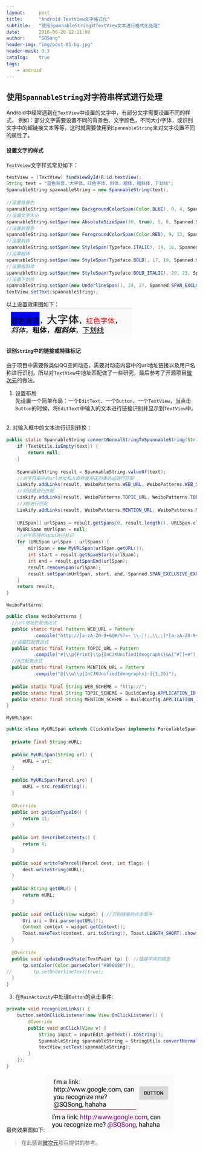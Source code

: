 ```yaml
---
layout:     post
title:      "Android TextView文字格式化"
subtitle:   "使用SpannableString对TextView文本进行格式化处理"
date:       2016-06-20 12:11:00
author:     "SQSong"
header-img: "img/post-01-bg.jpg"
header-mask: 0.3
catalog:    true
tags:
    - android
---
```


## 使用`SpannableString`对字符串样式进行处理
Android中经常遇到在`TextView`中设置的文字中，有部分文字需要设置不同的样式， 例如：部分文字需要设置不同的背景色、文字颜色，不同大小字体，或识别文字中的超链接文本等等，这时就需要使用到`SpannableString`来对文字设置不同的属性了。

#### 设置文字的样式
`TextVeiew`文字样式常见如下：

```java
textView = (TextView) findViewById(R.id.textView);
String text = "蓝色背景，大字体，红色字体，斜体，粗体，粗斜体，下划线";
SpannableString spannableString = new SpannableString(text);

//设置背景色
spannableString.setSpan(new BackgroundColorSpan(Color.BLUE), 0, 4, Spanned.SPAN_EXCLUSIVE_EXCLUSIVE);
//设置文字大小
spannableString.setSpan(new AbsoluteSizeSpan(30, true), 5, 8, Spanned.SPAN_EXCLUSIVE_EXCLUSIVE);
//设置前景色
spannableString.setSpan(new ForegroundColorSpan(Color.RED), 9, 13, Spanned.SPAN_EXCLUSIVE_EXCLUSIVE);
//设置斜体
spannableString.setSpan(new StyleSpan(Typeface.ITALIC), 14, 16, Spanned.SPAN_EXCLUSIVE_EXCLUSIVE);
//设置粗体
spannableString.setSpan(new StyleSpan(Typeface.BOLD), 17, 19, Spanned.SPAN_EXCLUSIVE_EXCLUSIVE);
//设置粗斜体
spannableString.setSpan(new StyleSpan(Typeface.BOLD_ITALIC), 20, 23, Spanned.SPAN_EXCLUSIVE_EXCLUSIVE);
//设置下划线
spannableString.setSpan(new UnderlineSpan(), 24, 27, Spanned.SPAN_EXCLUSIVE_EXCLUSIVE);
textView.setText(spannableString);
```
以上设置效果图如下：<br> ![](/img/post-img/post-01-01.png)

#### 识别`String`中的链接或特殊标记
由于项目中需要做类似QQ空间动态，需要对动态内容中的url地址链接以及用户名称进行识别，所以对`TextView`中地址匹配做了一些研究，最后参考了开源项目<a href="https://github.com/qii/weiciyuan">微次元</a>的做法。

1. 设置布局<br>先设置一个简单布局：一个`EditText`、一个`Button`、一个`TextView`，当点击`Button`的时候，将`EditText`中输入的文本进行链接识别并显示到`TextView`中。
<br>
2. 对输入框中的文本进行识别转换：

```java
public static SpannableString convertNormalStringToSpannableString(String text) {
    if (TextUtils.isEmpty(text)) {
        return null;
    }

    SpannableString result = SpannableString.valueOf(text);
    //对字符串中的url地址和人命称使用正则表达式进行匹配
    Linkify.addLinks(result, WeiboPatterns.WEB_URL, WeiboPatterns.WEB_SCHEME);
    //对话题进行匹配
    Linkify.addLinks(result, WeiboPatterns.TOPIC_URL, WeiboPatterns.TOPIC_SCHEME);
    //对@进行匹配
    Linkify.addLinks(result, WeiboPatterns.MENTION_URL, WeiboPatterns.MENTION_SCHEME);

    URLSpan[] urlSpans = result.getSpans(0, result.length(), URLSpan.class);
    MyURLSpan mUrlSpan = null;
    //对不同得的span进行标记
    for (URLSpan urlSpan : urlSpans) {
        mUrlSpan = new MyURLSpan(urlSpan.getURL());
        int start = result.getSpanStart(urlSpan);
        int end = result.getSpanEnd(urlSpan);
        result.removeSpan(urlSpan);
        result.setSpan(mUrlSpan, start, end, Spanned.SPAN_EXCLUSIVE_EXCLUSIVE);
    }
    return result;
}
```

`WeiboPatterns`:

```java
public class WeiboPatterns {
  //url地址匹配表达式
  public static final Pattern WEB_URL = Pattern
          .compile("http://[a-zA-Z0-9+&@#/%?=~_\\-|!:,\\.;]*[a-zA-Z0-9+&@#/%=~_|]");
  //话题匹配表达式
  public static final Pattern TOPIC_URL = Pattern
          .compile("#[\\p{Print}\\p{InCJKUnifiedIdeographs}&&[^#]]+#");
  //@匹配表达式
  public static final Pattern MENTION_URL = Pattern
          .compile("@[\\w\\p{InCJKUnifiedIdeographs}-]{1,26}");

  public static final String WEB_SCHEME = "http://";
  public static final String TOPIC_SCHEME = BuildConfig.APPLICATION_ID + ".topic://";
  public static final String MENTION_SCHEME = BuildConfig.APPLICATION_ID + ".mention://";
}
```

`MyURLSpan`:  

```java
public class MyURLSpan extends ClickableSpan implements ParcelableSpan {

  private final String mURL;

  public MyURLSpan(String url) {
      mURL = url;
  }

  public MyURLSpan(Parcel src) {
      mURL = src.readString();
  }

  @Override
  public int getSpanTypeId() {
      return 11;
  }

  public int describeContents() {
      return 0;
  }

  public void writeToParcel(Parcel dest, int flags) {
      dest.writeString(mURL);
  }

  public String getURL() {
      return mURL;
  }

  public void onClick(View widget) { //识别链接的点击事件
      Uri uri = Uri.parse(getURL());
      Context context = widget.getContext();
      Toast.makeText(context, uri.toString(), Toast.LENGTH_SHORT).show();
  }

  @Override
  public void updateDrawState(TextPaint tp) {  //链接字体的颜色
      tp.setColor(Color.parseColor("#800080"));
//        tp.setUnderlineText(true);
  }
}
```  

3. 在`MainActivity`中处理`Button`的点击事件:

```java
private void recognizeLinks() {
    button.setOnClickListener(new View.OnClickListener() {
        @Override
        public void onClick(View v) {
            String input = inputEdit.getText().toString();
            SpannableString spannableString = StringUtils.convertNormalStringToSpannableString(input);
            textView.setText(spannableString);
        }
    });
}
```

最终效果图如下:
![](/img/post-img/post-01-02.png)

> 在此感谢<a href="https://github.com/qii/weiciyuan">微次元</a>项目提供的参考。
